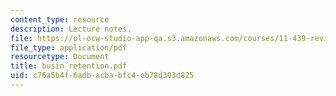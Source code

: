 ```yaml
---
content_type: resource
description: Lecture notes.
file: https://ol-ocw-studio-app-qa.s3.amazonaws.com/courses/11-439-revitalizing-urban-main-streets-mission-hill-egleston-square-boston-spring-2003/c76a5b4f6adbacbabfc4eb78d303d825_busin_retention.pdf
file_type: application/pdf
resourcetype: Document
title: busin_retention.pdf
uid: c76a5b4f-6adb-acba-bfc4-eb78d303d825
---
```

